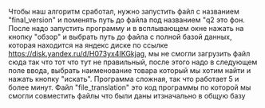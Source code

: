 Чтобы наш алгоритм сработал, нужно запустить файл с названием "final_version" и поменять путь до файла под названием "q2 это фон. После надо запустить программу и в всплывающем окне нажать на кнопку "обзор" и выбрать путь до файла с полной базой данных, которая находится на яндекс диске по ссылке https://disk.yandex.ru/d/H073yx4IKGkjag, мы не смогли загрузить файл сюда так что тот что тут не правильный, после этого надо в следующем поле ввода, выбрать наименование товара который мы хотим найти и нажать кнопку "искать". Программа сложная, так что работает 5 и более минут. Файл "file_translation" это код программы по которой мы смогли совместить файлы что были даны итзначально в общую базу 
